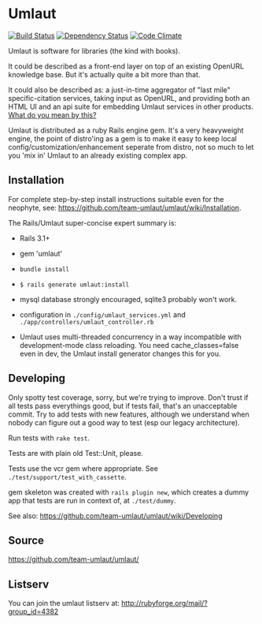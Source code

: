 # Umlaut
[![Build Status](https://secure.travis-ci.org/team-umlaut/umlaut.png)](http://travis-ci.org/team-umlaut/umlaut)
[![Dependency Status](https://gemnasium.com/team-umlaut/umlaut.png)](https://gemnasium.com/team-umlaut/umlaut)
[![Code Climate](https://codeclimate.com/badge.png)](https://codeclimate.com/github/team-umlaut/umlaut)

Umlaut is software for libraries (the kind with books). 

It could be described as a front-end layer on top of an existing OpenURL 
knowledge base. But it's actually quite a bit more than that. 

It could also be described as: a just-in-time aggregator of  "last mile" 
specific-citation services, taking input as OpenURL, and providing both an 
HTML UI and an api suite for embedding Umlaut services in other products. 
[What do you mean by this?](https://github.com/team-umlaut/umlaut/wiki/What-is-Umlaut-anyway)

Umlaut is distributed as a ruby Rails engine gem. It's a very heavyweight engine,
the point of distro'ing as a gem is to make it easy to keep local 
config/customization/enhancement seperate from distro, not so much to let you
'mix in' Umlaut to an already existing complex app. 


## Installation

For complete step-by-step install instructions suitable even for the neophyte, see:
https://github.com/team-umlaut/umlaut/wiki/Installation. 

The Rails/Umlaut super-concise expert summary is:

* Rails 3.1+

* gem 'umlaut'

* `bundle install`
    
* `$ rails generate umlaut:install`

* mysql database strongly encouraged, sqlite3 probably won't work. 

* configuration in `./config/umlaut_services.yml` and `./app/controllers/umlaut_controller.rb` 

* Umlaut uses multi-threaded concurrency in a way incompatible with development-mode class reloading. You need cache_classes=false even in dev, the Umlaut install generator changes this for you. 

## Developing

Only spotty test coverage, sorry, but we're trying to improve. Don't trust
if all tests pass everythings good, but if tests fail, that's an unacceptable
commit. Try to add tests with new features, although we understand when
nobody can figure out a good way to test (esp our legacy architecture). 

Run tests with `rake test`. 

Tests are with plain old Test::Unit, please. 

Tests use the vcr gem where appropriate. See `./test/support/test_with_cassette`.

gem skeleton was created with `rails plugin new`, which creates a dummy app
that tests are run in context of, at `./test/dummy`. 

See also: https://github.com/team-umlaut/umlaut/wiki/Developing

## Source

https://github.com/team-umlaut/umlaut/

## Listserv

You can join the umlaut listserv at:
http://rubyforge.org/mail/?group_id=4382

